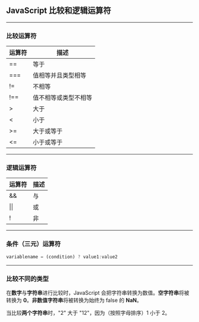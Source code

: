 ## JavaScript 比较和逻辑运算符

-----

### 比较运算符

| 运算符 | 描述                 |
| ------ | -------------------- |
| ==     | 等于                 |
| ===    | 值相等并且类型相等   |
| !=     | 不相等               |
| !==    | 值不相等或类型不相等 |
| >      | 大于                 |
| <      | 小于                 |
| >=     | 大于或等于           |
| <=     | 小于或等于           |

-----

### 逻辑运算符

| 运算符 | 描述 |
| ------ | ---- |
| &&     | 与   |
| \|\|   | 或   |
| !      | 非   |

-----

### 条件（三元）运算符

```javascript
variablename = (condition) ? value1:value2
```

-----

### 比较不同的类型

在**数字**与**字符串**进行比较时，JavaScript 会把字符串转换为数值。**空字符串**将被转换为 **0**。**非数值字符串**将被转换为始终为 false 的 **NaN**。

当比较**两个字符串**时，"2" 大于 "12"，因为（按照字母排序）1 小于 2。